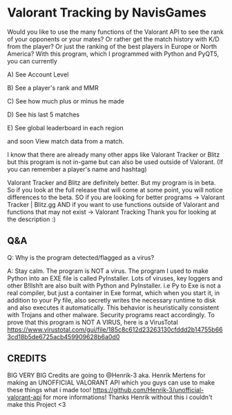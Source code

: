 # Valorant Tracking by NavisGames
Would you like to use the many functions of the Valorant API to see the rank of your opponents or your mates? Or rather get the match history with K/D from the player? Or just the ranking of the best players in Europe or North America? With this program, which I programmed with Python and PyQT5, you can currently

A) See Account Level

B) See a player's rank and MMR

C) See how much plus or minus he made

D) See his last 5 matches

E) See global leaderboard in each region

and soon View match data from a match.

I know that there are already many other apps like Valorant Tracker or Blitz but this program is not in-game but can also be used outside of Valorant.
(If you can remember a player's name and hashtag)

Valorant Tracker and Blitz are definitely better. But my program is in beta. So if you look at the full release that will come at some point, you will notice differences to the beta. SO if you are looking for better programs -> Valorant Tracker | Blitz.gg AND if you want to use functions outside of Valorant and functions that may not exist -> Valorant Tracking  Thank you for looking at the description :)


Q&A
-----
Q:  Why is the program detected/flagged as a virus?


A:  Stay calm. The program is NOT a virus.
    The program I used to make Python into an EXE file is called PyInstaller.
    Lots of viruses, key loggers and other B!llsh!t
    are also built with Python and PyInstaller.
    i.e
    Py to Exe is not a real compiler, but just a container in Exe format, which when you start it, in addition to your Py file, also secretly writes the necessary    runtime to disk and also executes it automatically.
    This behavior is heuristically consistent with Trojans and other malware. Security programs react accordingly.
    To prove that this program is NOT A VIRUS, here is a VirusTotal https://www.virustotal.com/gui/file/185c8c612d23263130cfddd2b14755b663cd18b5de6725acb459909628b6a0d0


CREDITS
-----
BIG VERY BIG Credits are going to @Henrik-3 aka. Henrik Mertens for making an UNOFFICIAL VALORANT API which you guys can use to make these things what i made too! https://github.com/Henrik-3/unofficial-valorant-api for more informations!  Thanks Henrik without this i couldn't make this Project <3
